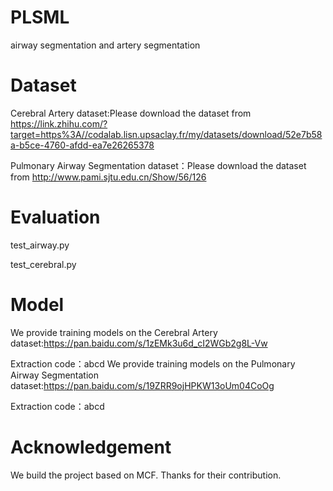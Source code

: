 # PLSML
airway segmentation and artery segmentation
# Dataset
Cerebral Artery dataset:Please download the dataset from https://link.zhihu.com/?target=https%3A//codalab.lisn.upsaclay.fr/my/datasets/download/52e7b58a-b5ce-4760-afdd-ea7e26265378

Pulmonary Airway Segmentation dataset：Please download the dataset from http://www.pami.sjtu.edu.cn/Show/56/126
# Evaluation
test_airway.py

test_cerebral.py
# Model
We provide training models on the Cerebral Artery dataset:https://pan.baidu.com/s/1zEMk3u6d_cI2WGb2g8L-Vw 

Extraction code：abcd
We provide training models on the Pulmonary Airway Segmentation dataset:https://pan.baidu.com/s/19ZRR9ojHPKW13oUm04CoOg 

Extraction code：abcd
# Acknowledgement
We build the project based on MCF. Thanks for their contribution.
